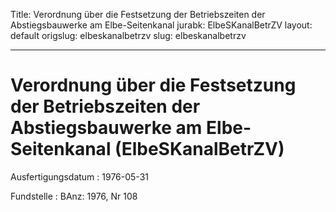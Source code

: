 Title: Verordnung über die Festsetzung der Betriebszeiten der Abstiegsbauwerke am
  Elbe-Seitenkanal
jurabk: ElbeSKanalBetrZV
layout: default
origslug: elbeskanalbetrzv
slug: elbeskanalbetrzv

---

# Verordnung über die Festsetzung der Betriebszeiten der Abstiegsbauwerke am Elbe-Seitenkanal (ElbeSKanalBetrZV)

Ausfertigungsdatum
:   1976-05-31

Fundstelle
:   BAnz: 1976, Nr 108

